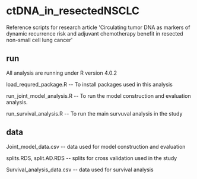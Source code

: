 # ctDNA_in_resectedNSCLC
Reference scripts for research article 'Circulating tumor DNA as markers of dynamic recurrence risk and adjuvant chemotherapy benefit in resected non-small cell lung cancer'

## run 
All analysis are running under R version 4.0.2

load_requred_package.R -- To install packages used in this analysis

run_joint_model_analysis.R -- To run the model construction and evaluation analysis.

run_survival_analysis.R -- To run the main survuval analysis in the study

## data
Joint_model_data.csv -- data used for model construction and evaluation

splits.RDS, split.AD.RDS -- splits for cross validation used in the study

Survival_analysis_data.csv -- data used for survival analysis



